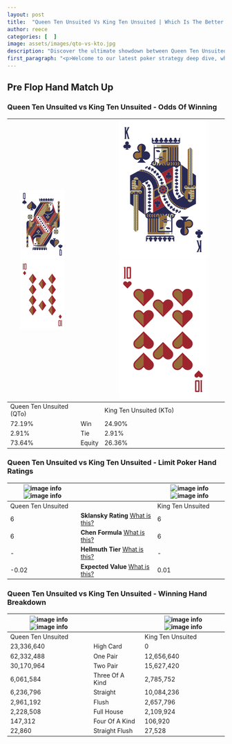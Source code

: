 ```yaml
---
layout: post
title:  "Queen Ten Unsuited Vs King Ten Unsuited | Which Is The Better Hand In Poker? A Complete Guide"
author: reece
categories: [  ]
image: assets/images/qto-vs-kto.jpg
description: "Discover the ultimate showdown between Queen Ten Unsuited and King Ten Unsuited in poker! Uncover the odds, strategies, and scenarios where one hand triumphs over the other. Get ready to up your poker game with this thrilling analysis."
first_paragraph: "<p>Welcome to our latest poker strategy deep dive, where we're pitting two distinct hands against each other in a high-stakes showdown: Queen Ten Unsuited vs King Ten Unsuited.</p><p>In the dynamic world of poker, every decision counts, and knowing which hand holds the upper hand is key to your success at the table.</p><p>In this article, we'll dissect these two hands, explore the scenarios where one dominates the other, and equip you with the knowledge to make strategic choices that can tip the odds in your favor.</p><p>Get ready to unravel the intriguing dynamics of these poker hands and elevate your game to new heights.</p>"
---
```




[comment]: # (sp0)

## Pre Flop Hand Match Up

<div class="table hand-ratings" markdown="1"> 



### Queen Ten Unsuited vs King Ten Unsuited - Odds Of Winning


    
| ![image info](assets/images/hand1/Q.png) ![image info](assets/images/hand1/to.png) |  | ![image info](assets/images/hand2/K.png) ![image info](assets/images/hand2/to.png) |
| -------- | -------- | -------- |
| Queen Ten Unsuited (QTo) |  | King Ten Unsuited (KTo) |
| 72.19% | Win | 24.90% |
| 2.91% | Tie | 2.91% |
| 73.64% | Equity | 26.36% |




[comment]: # (sp1)



### Queen Ten Unsuited vs King Ten Unsuited - Limit Poker Hand Ratings


    
| ![image info](https://www.riverpairs.com/assets/images/hand1/Q.png) ![image info](https://www.riverpairs.com/assets/images/hand1/to.png) |  | ![image info](https://www.riverpairs.com/assets/images/hand2/K.png) ![image info](https://www.riverpairs.com/assets/images/hand2/to.png) |
| -------- | -------- | -------- |
| Queen Ten Unsuited |  | King Ten Unsuited |
| 6 | **Sklansky Rating** [What is this?](/sklansky-rating-explained) | 6 |
| 6 | **Chen Formula** [What is this?](/chen-formula-explained) | 6 |
| - | **Hellmuth Tier** [What is this?](/Hellmuth-tier-explained) | - |
| -0.02 | **Expected Value** [What is this?](/expected-value-explained) | 0.01 |




[comment]: # (sp2)



### Queen Ten Unsuited vs King Ten Unsuited - Winning Hand Breakdown


    
| ![image info](https://www.riverpairs.com/assets/images/hand1/Q.png) ![image info](https://www.riverpairs.com/assets/images/hand1/to.png) |  | ![image info](https://www.riverpairs.com/assets/images/hand2/K.png) ![image info](https://www.riverpairs.com/assets/images/hand2/to.png) |
| -------- | -------- | -------- |
| Queen Ten Unsuited |  | King Ten Unsuited |
| 23,336,640 | High Card | 0 |
| 62,332,488 | One Pair | 12,656,640 |
| 30,170,964 | Two Pair | 15,627,420 |
| 6,061,584 | Three Of A Kind | 2,785,752 |
| 6,236,796 | Straight | 10,084,236 |
| 2,961,192 | Flush | 2,657,796 |
| 2,228,508 | Full House | 2,109,924 |
| 147,312 | Four Of A Kind | 106,920 |
| 22,860 | Straight Flush | 27,528 |




[comment]: # (sp3)



</div>

[comment]: # (sp4)



[comment]: # (sp5)

